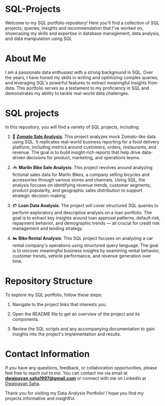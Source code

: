 # SQL-Projects
Welcome to my  SQL portfolio repository! Here you'll find a collection of SQL projects, queries, insights and recommendation that I've worked on, showcasing my skills and expertise in database management, data analysis, and data manipulation using SQL
# About Me
I am a passionate data enthusiast with a strong background in SQL. Over the years, I have honed my skills in writing and optimizing complex queries, and leveraging SQL's powerful features to extract meaningful insights from data. This portfolio serves as a testament to my proficiency in SQL and demonstrates my ability to tackle real-world data challenges. 
# SQL projects
In this repository, you will find a variety of SQL projects, including:

1. 🍔 [**Zomato Sale Analysis**](https://github.com/dwaipayan-bond013/SQL-Projects/tree/main/Zomato%20Sale%20Analysis): This project analyzes mock Zomato-like data using SQL. It replicates real-world business reporting for a food delivery platform, including metrics around customers, orders, restaurants, and revenue. The goal is to build insight-rich reports that help drive data-driven decisions for product, marketing, and operations teams.
   
2. 🚲 **Marlin Bike Sale Analysis**: This project revolves around analyzing fictional sales data for Marlin Bikes, a company selling bicycles and accessories through various stores and channels. Using SQL, the analysis focuses on identifying revenue trends, customer segments, product popularity, and geographic sales distribution to support strategic decision-making.
   
3. 💳 **Loan Data Analysis**: The  project will cover structured SQL queries to perform exploratory and descriptive analysis on a loan portfolio. The goal is to extract key insights around loan approval patterns, default risk, repayment behavior, and demographic trends — all crucial for credit risk management and lending strategy.
   
4. 🏍 **Bike Rental Analysis**: This SQL project focuses on analyzing a car rental company's operations using structured query language. The goal is to uncover meaningful business insights by examining rental behavior, customer trends, vehicle performance, and revenue generation over time.

# Repository Structure
To explore my SQL portfolio, follow these steps:

1. Navigate to the project links that interests you.

2. Open the README file to get an overview of the project and its components.

3. Review the SQL scripts and any accompanying documentation to gain insights into the project's implementation and results.

# Contact Information
If you have any questions, feedback, or collaboration opportunities, please feel free to reach out to me. You can contact me via email at **dwaipayan.saha1997@gmail.com** or connect with me on LinkedIn at [Dwaipayan Saha](https://www.linkedin.com/in/dwaipayan-s-9080a689/).

Thank you for visiting my Data Analysis Portfolio! I hope you find my projects informative and insightful.
